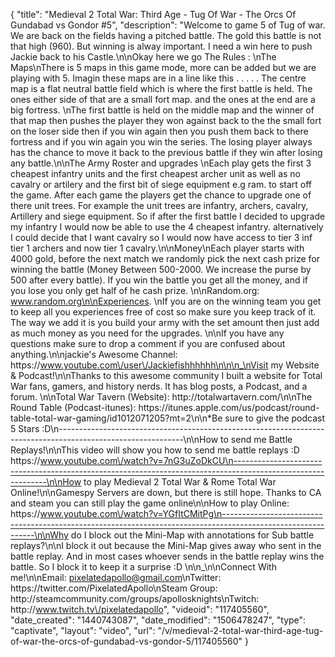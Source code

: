{
    "title": "Medieval 2 Total War: Third Age - Tug Of War - The Orcs Of Gundabad vs Gondor #5",
    "description": "Welcome to game 5 of Tug of war.  We are back on the fields having a pitched battle.  The gold this battle is not that high (960).  But winning is alway important.  I need a win here to push Jackie back to his Castle.\n\nOkay here we go The Rules : \nThe Maps\nThere is 5 maps in this game mode, more can be added but we are playing with 5. Imagin these maps are in a line like this . . . . . The centre map is a flat neutral battle field which is where the first battle is held. The ones either side of that are a small fort map. and the ones at the end are a big fortress. \nThe first battle is held on the middle map and the winner of that map then pushes the player they won against back to the the small fort on the loser side then if you win again then you push them back to there fortress and if you win again you win the series. The losing player always has the chance to move it back to the previous battle if they win after losing any battle.\n\nThe Army Roster and upgrades \nEach play gets the first 3 cheapest infantry units and the first cheapest archer unit as well as no cavalry or artilery and the first bit of siege equipment e.g ram. to start off the game. After each game the players get the chance to upgrade one of there unit trees. For example the unit trees are infantry, archers, cavalry, Artillery and siege equipment. So if after the first battle I decided to upgrade my infantry I would now be able to use the 4 cheapest infantry. alternatively I could decide that I want cavalry so I would now have access to tier 3 inf tier 1 archers and now tier 1 cavalry.\n\nMoney\nEach player starts with 4000 gold, before the next match we randomly pick the next cash prize for winning the battle (Money Between 500-2000.  We increase the purse by 500 after every battle).  If you win the battle you get all the money, and if you lose you only get half of he cash prize.  \n\nRandom.org: www.random.org\n\nExperiences. \nIf you are on the winning team you get to keep all you experiences free of cost so make sure you keep track of it. The way we add it is you build your army with the set amount then just add as much money as you need for the upgrades. \n\nIf you have any questions make sure to drop a comment if you are confused about anything.\n\njackie's Awesome Channel: https:\/\/www.youtube.com\/user\/Jackiefishhhhhh\n\n\n_\nVisit my Website & Podcast!\n\nThanks to this awesome community I built a website for Total War fans, gamers, and history nerds.  It has blog posts, a Podcast, and a forum.  \n\nTotal War Tavern (Website): http:\/\/totalwartavern.com\/\n\nThe Round Table (Podcast-itunes): https:\/\/itunes.apple.com\/us\/podcast\/round-table-total-war-gaming\/id1012071205?mt=2\n\n*Be sure to give the podcast 5 Stars :D\n-------------------------------------------------------------------------------------------------------------\n\nHow to send me Battle Replays!\n\nThis video will show you how to send me battle replays :D https:\/\/www.youtube.com\/watch?v=7nG3uZoDkCU\n-------------------------------------------------------------------------------------------------------------\n\nHow to play Medieval 2 Total War & Rome Total War Online!\n\nGamespy Servers are down, but there is still hope.  Thanks to CA and steam you can still play the game online\n\nHow to play Online: https:\/\/www.youtube.com\/watch?v=YGfItCMitPg\n-------------------------------------------------------------------------------------------------------------\n\nWhy do I block out the Mini-Map with annotations for Sub battle replays?\n\nI block it out because the Mini-Map gives away who sent in the battle replay.  And in most cases whoever sends in the battle replay wins the battle.  So I block it to keep it a surprise :D  \n\n_\n\nConnect With me!\n\nEmail: pixelatedapollo@gmail.com\nTwitter: https:\/\/twitter.com\/PixelatedApollo\nSteam Group:  http:\/\/steamcommunity.com\/groups\/apollosknights\nTwitch: http:\/\/www.twitch.tv\/pixelatedapollo",
    "videoid": "117405560",
    "date_created": "1440743087",
    "date_modified": "1506478247",
    "type": "captivate",
    "layout": "video",
    "url": "\/v\/medieval-2-total-war-third-age-tug-of-war-the-orcs-of-gundabad-vs-gondor-5\/117405560"
}